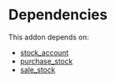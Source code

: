 # Dependencies

This addon depends on:

- [stock_account](https://github.com/bringout/oca-ocb-accounting/tree/6e99f2e941ecad12aceb9b1f887fbe526940de95/odoo-bringout-oca-ocb-stock_account)
- [purchase_stock](https://github.com/bringout/oca-ocb-warehouse/tree/ffbc26923f1cbb52ea57b79a3bc1781623af2ae9/odoo-bringout-oca-ocb-purchase_stock)
- [sale_stock](https://github.com/bringout/oca-ocb-sale/tree/cfc4dbeb59ab3594bd1aa8f3bb16a1ee00557b4d/odoo-bringout-oca-ocb-sale_stock)
